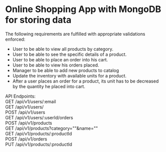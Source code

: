 # Online Shopping App with MongoDB for storing data
The following requirements are fulfilled with appropriate validations enforced:  
- User to be able to view all products by category.  
- User to be able to see the specific details of a product.  
- User to be able to place an order into his cart.  
- User to be able to view his orders placed.  
- Manager to be able to add new products to catalog  
- Update the inventory with available units for a product.  
- After a user places an order for a product, its unit has to be decreased by the quantity he placed into cart.

API Endpoints:  
GET /api/v1/users/:email  
GET /api/v1/users/  
POST /api/v1/users  
GET /api/v1/users/:userId/orders  
POST /api/v1/products  
GET /api/v1/products?category=""&name=""  
GET /api/v1/products/:productId  
POST /api/v1/orders  
PUT /api/v1/products/:productId  
